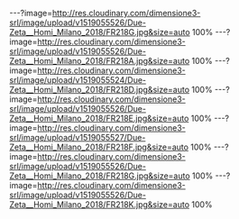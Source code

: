 ---?image=http://res.cloudinary.com/dimensione3-srl/image/upload/v1519055526/Due-Zeta__Homi_Milano_2018/FR218G.jpg&size=auto 100%
---?image=http://res.cloudinary.com/dimensione3-srl/image/upload/v1519055526/Due-Zeta__Homi_Milano_2018/FR218A.jpg&size=auto 100%
---?image=http://res.cloudinary.com/dimensione3-srl/image/upload/v1519055524/Due-Zeta__Homi_Milano_2018/FR218D.jpg&size=auto 100%
---?image=http://res.cloudinary.com/dimensione3-srl/image/upload/v1519055526/Due-Zeta__Homi_Milano_2018/FR218E.jpg&size=auto 100%
---?image=http://res.cloudinary.com/dimensione3-srl/image/upload/v1519055527/Due-Zeta__Homi_Milano_2018/FR218F.jpg&size=auto 100%
---?image=http://res.cloudinary.com/dimensione3-srl/image/upload/v1519055526/Due-Zeta__Homi_Milano_2018/FR218G.jpg&size=auto 100%
---?image=http://res.cloudinary.com/dimensione3-srl/image/upload/v1519055526/Due-Zeta__Homi_Milano_2018/FR218K.jpg&size=auto 100%